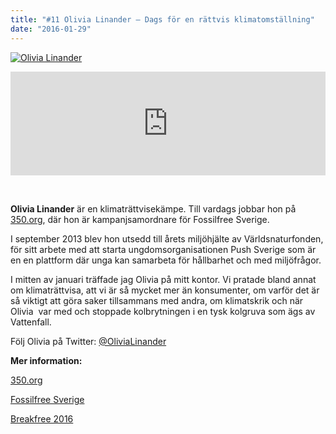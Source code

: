 ```yaml
---
title: "#11 Olivia Linander – Dags för en rättvis klimatomställning"
date: "2016-01-29"
---
```


[![Olivia Linander](http://www.klimatpodden.se/wp-content/uploads/2016/01/IMG_5407.jpg)](http://www.klimatpodden.se/wp-content/uploads/2016/01/IMG_5407.jpg)

<iframe src="https://w.soundcloud.com/player/?url=https%3A//api.soundcloud.com/tracks/244334441&amp;color=ff5500&amp;amp;auto_play=false&amp;amp;hide_related=false&amp;show_comments=true&amp;show_user=true&amp;show_reposts=false&amp;visual=false&amp;show_artwork=false" width="100%" height="166" frameborder="no" scrolling="no"></iframe>

  

**Olivia Linander** är en klimaträttvisekämpe. Till vardags jobbar hon på [350.org](http://350.org), där hon är kampanjsamordnare för Fossilfree Sverige.

I september 2013 blev hon utsedd till årets miljöhjälte av Världsnaturfonden, för sitt arbete med att starta ungdomsorganisationen Push Sverige som är en en plattform där unga kan samarbeta för hållbarhet och med miljöfrågor.

I mitten av januari träffade jag Olivia på mitt kontor. Vi pratade bland annat om klimaträttvisa, att vi är så mycket mer än konsumenter, om varför det är så viktigt att göra saker tillsammans med andra, om klimatskrik och när Olivia  var med och stoppade kolbrytningen i en tysk kolgruva som ägs av Vattenfall.

Följ Olivia på Twitter: [@OliviaLinander](https://twitter.com/OliviaLinander?lang=sv)

**Mer information:**

[350.org](http://350.org/)

[Fossilfree Sverige](http://gofossilfree.org/se/)

[Breakfree 2016](http://breakfree2016.org/)
